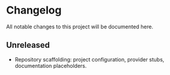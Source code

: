 # Changelog

All notable changes to this project will be documented here.

## Unreleased

- Repository scaffolding: project configuration, provider stubs, documentation placeholders.
